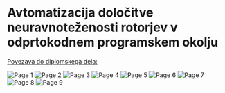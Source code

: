 # Avtomatizacija določitve neuravnoteženosti rotorjev v odprtokodnem programskem okolju

[Povezava do diplomskega dela:]([https://openai.com](https://repozitorij.uni-lj.si/Dokument.php?id=172952&lang=slv))


<img src="readme_files/stekam_prispevek-1.png" alt="Page 1">
<img src="readme_files/stekam_prispevek-2.png" alt="Page 2">
<img src="readme_files/stekam_prispevek-3.png" alt="Page 3">
<img src="readme_files/stekam_prispevek-4.png" alt="Page 4">
<img src="readme_files/stekam_prispevek-5.png" alt="Page 5">
<img src="readme_files/stekam_prispevek-6.png" alt="Page 6">
<img src="readme_files/stekam_prispevek-7.png" alt="Page 7">
<img src="readme_files/stekam_prispevek-8.png" alt="Page 8">
<img src="readme_files/stekam_prispevek-9.png" alt="Page 9">
